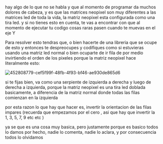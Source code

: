 hay algo de lo que no se habla y que al momento de programar da muchos dolores de cabeza, 
y es que las matrices neopixel son muy diferentes a las matrices led de toda la vida, 
la matriz neopixel esta configurada como una tira led. 
y si no tienes esto en cuenta, te vas a encontrar con que al momento de ejecutar tu codigo cosas raras pasen cuando te muevas en el eje Y

Para resolver esto tendras que, o bien hacerte de una libreria que se ocupe de esto y entonces te despreocupes y codifiques como si estuvieras usando una matriz led normal
o bien ocuparte de ir fila de por medio invirtiendo el orden de los pixeles
porque la matriz neopixel hace literalmente esto:


![452808779-cef5f99f-48fb-4f93-bf46-ae930de865d6](https://github.com/user-attachments/assets/e3dd44b1-c295-4558-bd05-a85ec6d72016)


                        

si te fijas bien, va como una serpiente de izquierda a derecha y luego de derecha a izquierda, porque la matriz neopixel es una tira led doblada basicamente,
a diferencia de la matriz normal donde todas las filas comienzan en la izquierda 

por esta razon lo que hay que hacer es, invertir la orientacion de las filas impares (recuerda que empezamos por el cero , asi que hay que invertir la 1, 3, 5, 7, 9 etc etc )



ya se que es una cosa muy basica, pero justamente porque es basico todos lo damos por hecho, nadie lo comenta, nadie lo aclara, y por consecuencia todos lo olvidamos
